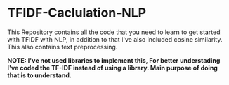 # TFIDF-Caclulation-NLP
This Repository contains all the code that you need to learn to get started with TFIDF with NLP, in addition to that I've also included cosine similarity. This also contains text preprocessing.

**NOTE: I've not used libraries to implement this, For better understading I've coded the TF-IDF instead of using a library. Main purpose of doing that is to understand.**
